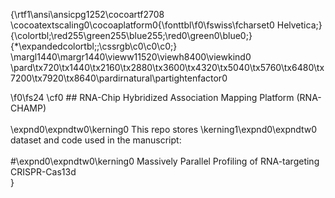 {\rtf1\ansi\ansicpg1252\cocoartf2708
\cocoatextscaling0\cocoaplatform0{\fonttbl\f0\fswiss\fcharset0 Helvetica;}
{\colortbl;\red255\green255\blue255;\red0\green0\blue0;}
{\*\expandedcolortbl;;\cssrgb\c0\c0\c0;}
\margl1440\margr1440\vieww11520\viewh8400\viewkind0
\pard\tx720\tx1440\tx2160\tx2880\tx3600\tx4320\tx5040\tx5760\tx6480\tx7200\tx7920\tx8640\pardirnatural\partightenfactor0

\f0\fs24 \cf0 ## RNA-Chip Hybridized Association Mapping Platform (RNA-CHAMP)\
\
\expnd0\expndtw0\kerning0
This repo stores \kerning1\expnd0\expndtw0 dataset and code used in the manuscript:\
\
#\expnd0\expndtw0\kerning0
Massively Parallel Profiling of RNA-targeting CRISPR-Cas13d\
}